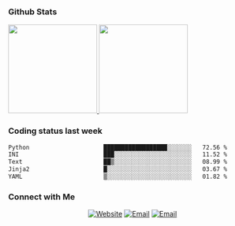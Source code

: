 
### Github Stats

<a href="https://github.com/lileixuan">
  <img height="180em" src="https://github-readme-stats.vercel.app/api?username=lileixuan&theme=buefy&show_icons=true" />
  <img height="180em" src="https://github-readme-stats.vercel.app/api/top-langs/?username=lileixuan&theme=buefy&layout=compact" />
</a>

### Coding status last week 

<!--START_SECTION:waka-->

```txt
Python                     ██████████████████░░░░░░░   72.56 %
INI                        ███░░░░░░░░░░░░░░░░░░░░░░   11.52 %
Text                       ██▒░░░░░░░░░░░░░░░░░░░░░░   08.99 %
Jinja2                     █░░░░░░░░░░░░░░░░░░░░░░░░   03.67 %
YAML                       ▒░░░░░░░░░░░░░░░░░░░░░░░░   01.82 %
```

<!--END_SECTION:waka-->

### Connect with Me 

<p align="center">
<a href="https://www.koomu.cn/"><img alt="Website" src="https://img.shields.io/badge/Website-www.koomu.cn-blue?style=flat-square&logo=google-chrome"></a>
<a href="mailto:lileixuan@gmail.com"><img alt="Email" src="https://img.shields.io/badge/Email-lileixuan@gmail.com-blue?style=flat-square&logo=gmail"></a>
<a href="https://www.koomu.cn/rss/"><img alt="Email" src="https://img.shields.io/badge/RSS-www.koomu.cn%2Frss%2F-blue?style=flat-square&logo=rss"></a>


</p>

